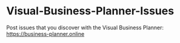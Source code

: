# Visual-Business-Planner-Issues
Post issues that you discover with the Visual Business Planner: https://business-planner.online
